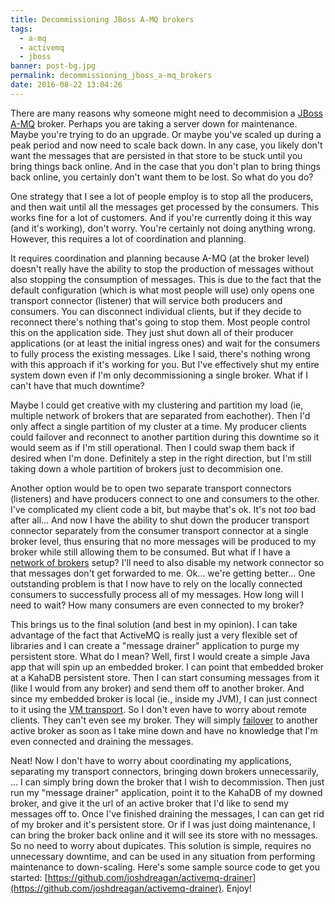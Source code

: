 ```yaml
---
title: Decommissioning JBoss A-MQ brokers
tags:
  - a-mq
  - activemq
  - jboss
banner: post-bg.jpg
permalink: decommissioning_jboss_a-mq_brokers
date: 2016-08-22 13:04:26
---
```



There are many reasons why someone might need to decommision a [JBoss A-MQ](https://www.redhat.com/en/technologies/jboss-middleware/amq) broker. Perhaps you are taking a server down for maintenance. Maybe you're trying to do an upgrade. Or maybe you've scaled up during a peak period and now need to scale back down. In any case, you likely don't want the messages that are persisted in that store to be stuck until you bring things back online. And in the case that you don't plan to bring things back online, you certainly don't want them to be lost. So what do you do?
<!-- more -->

One strategy that I see a lot of people employ is to stop all the producers, and then wait until all the messages get processed by the consumers. This works fine for a lot of customers. And if you're currently doing it this way (and it's working), don't worry. You're certainly not doing anything wrong. However, this requires a lot of coordination and planning. 

It requires coordination and planning because A-MQ (at the broker level) doesn't really have the ability to stop the production of messages without also stopping the consumption of messages. This is due to the fact that the default configuration (which is what most people will use) only opens one transport connector (listener) that will service both producers and consumers. You can disconnect individual clients, but if they decide to reconnect there's nothing that's going to stop them. Most people control this on the application side. They just shut down all of their producer applications (or at least the initial ingress ones) and wait for the consumers to fully process the existing messages. Like I said, there's nothing wrong with this approach if it's working for you. But I've effectively shut my entire system down even if I'm only decommissioning a single broker. What if I can't have that much downtime? 

Maybe I could get creative with my clustering and partition my load (ie, multiple network of brokers that are separated from eachother). Then I'd only affect a single partition of my cluster at a time. My producer clients could failover and reconnect to another partition during this downtime so it would seem as if I'm still operational. Then I could swap them back if desired when I'm done. Definitely a step in the right direction, but I'm still taking down a whole partition of brokers just to decommision one.

Another option would be to open two separate transport connectors (listeners) and have producers connect to one and consumers to the other. I've complicated my client code a bit, but maybe that's ok. It's not _too_ bad after all... And now I have the ability to shut down the producer transport connector separately from the consumer transport connector at a single broker level, thus ensuring that no more messages will be produced to my broker while still allowing them to be consumed. But what if I have a [network of brokers](http://activemq.apache.org/networks-of-brokers.html) setup? I'll need to also disable my network connector so that messages don't get forwarded to me. Ok... we're getting better... One outstanding problem is that I now have to rely on the locally connected consumers to successfully process all of my messages. How long will I need to wait? How many consumers are even connected to my broker?

This brings us to the final solution (and best in my opinion). I can take advantage of the fact that ActiveMQ is really just a very flexible set of libraries and I can create a "message drainer" application to purge my persistent store. What do I mean? Well, first I would create a simple Java app that will spin up an embedded broker. I can point that embedded broker at a KahaDB persistent store. Then I can start consuming messages from it (like I would from any broker) and send them off to another broker. And since my embedded broker is local (ie., inside my JVM), I can just connect to it using the [VM transport](http://activemq.apache.org/vm-transport-reference.html). So I don't even have to worry about remote clients. They can't even see my broker. They will simply [failover](http://activemq.apache.org/failover-transport-reference.html) to another active broker as soon as I take mine down and have no knowledge that I'm even connected and draining the messages.

Neat! Now I don't have to worry about coordinating my applications, separating my transport connectors, bringing down brokers unnecessarily, ... I can simply bring down the broker that I wish to decommission. Then just run my "message drainer" application, point it to the KahaDB of my downed broker, and give it the url of an active broker that I'd like to send my messages off to. Once I've finished draining the messages, I can can get rid of my broker and it's persistent store. Or if I was just doing maintenance, I can bring the broker back online and it will see its store with no messages. So no need to worry about dupicates. This solution is simple, requires no unnecessary downtime, and can be used in any situation from performing maintenance to down-scaling. Here's some sample source code to get you started: [https://github.com/joshdreagan/activemq-drainer](https://github.com/joshdreagan/activemq-drainer). Enjoy!

